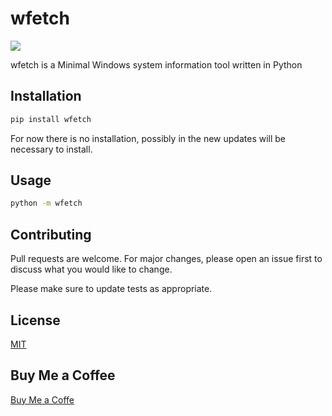 # wfetch

![](https://repository-images.githubusercontent.com/428005882/dfae335c-e8e6-4af0-9360-5a15b6e86978)

wfetch is a Minimal Windows system information tool written in Python 

## Installation
```bash
pip install wfetch
```
For now there is no installation, possibly in the new updates will be necessary to install.
## Usage
```bash
python -m wfetch
```
## Contributing
Pull requests are welcome. For major changes, please open an issue first to discuss what you would like to change.

Please make sure to update tests as appropriate.

## License
[MIT](https://choosealicense.com/licenses/mit/)

## Buy Me a Coffee
[Buy Me a Coffe](https://www.buymeacoffee.com/zjairo)
